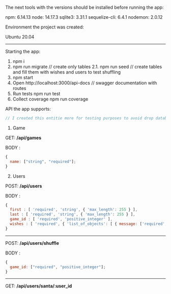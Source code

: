 The next tools with the versions should be installed before running the app:

npm: 6.14.13
node: 14.17.3
sqlite3: 3.31.1
sequelize-cli: 6.4.1
nodemon: 2.0.12

Environment the project was created:

Ubuntu 20.04

---

Starting the app:

1. npm i
2. npm run migrate // create only tables
   2.1. npm run seed // create tables and fill them with wishes and users to test shuffling
3. npm start
4. Open http://localhost:3000/api-docs // swagger documentation with routes
5. Run tests npm run test
6. Collect coverage npm run coverage

API the app supports:

```js
// I created this entitie more for testing purposes to avoid drop database everytime I need to test shuffling
```

1. Game

GET: **/api/games**

BODY :

```js
{
  name: ["string", "required"];
}
```

2. Users

POST: **/api/users**

BODY :

```js
{
  first : [ 'required', 'string', { 'max_length': 255 } ],
  last : [ 'required', 'string', { 'max_length': 255 } ],
  game_id : [ 'required', 'positive_integer' ],
  wishes : [ 'required', { 'list_of_objects': [ { message: ['required','string'] } ] } ]
}
```

---

POST: **/api/users/shuffle**

BODY :

```js
{
  game_id: ["required", "positive_integer"];
}
```

---

GET: **/api/users/santa/:user_id**
